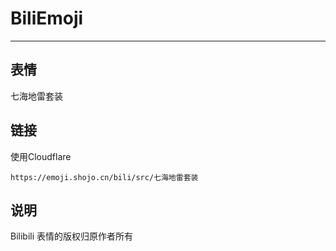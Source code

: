 # BiliEmoji
---
## 表情
七海地雷套装
## 链接
使用Cloudflare
```
https://emoji.shojo.cn/bili/src/七海地雷套装
```
## 说明
Bilibili 表情的版权归原作者所有
